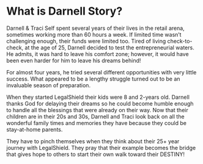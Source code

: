 What is Darnell Story?
=======================
Darnell & Traci Self spent several years of their lives in the retail arena, sometimes working more than 60 hours a week. If limited time wasn’t challenging enough, their funds were limited too. Tired of living check-to-check, at the age of 25, Darnell decided to test the entrepreneurial waters. He admits, it was hard to leave his comfort zone; however, it would have been even harder for him to leave his dreams behind!

For almost four years, he tried several different opportunities with very little success. What appeared to be a lengthy struggle turned out to be an invaluable season of preparation.

When they started LegalShield their kids were 8 and 2-years old. Darnell thanks God for delaying their dreams so he could become humble enough to handle all the blessings that were already on their way. Now that their children are in their 20s and 30s, Darnell and Traci look back on all the wonderful family times and memories they have because they could be stay-at-home parents. 

They have to pinch themselves when they think about their 25+ year journey with LegalShield. They pray that their example becomes the bridge that gives hope to others to start their own walk toward their DESTINY!
